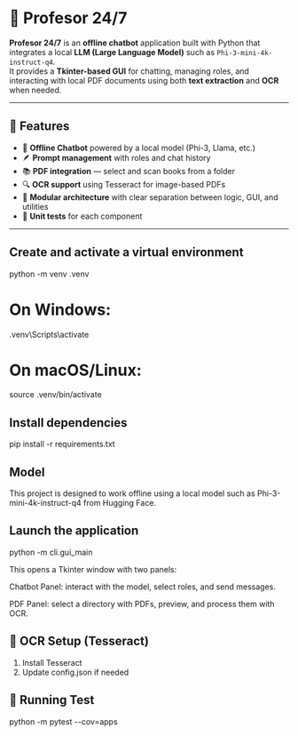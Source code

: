 # 🧠 Profesor 24/7

**Profesor 24/7** is an **offline chatbot** application built with Python that integrates a local **LLM (Large Language Model)** such as `Phi-3-mini-4k-instruct-q4`.  
It provides a **Tkinter-based GUI** for chatting, managing roles, and interacting with local PDF documents using both **text extraction** and **OCR** when needed.

---

## 🚀 Features

- 💬 **Offline Chatbot** powered by a local model (Phi-3, Llama, etc.)
- 🪶 **Prompt management** with roles and chat history
- 📚 **PDF integration** — select and scan books from a folder
- 🔍 **OCR support** using Tesseract for image-based PDFs
- 🧩 **Modular architecture** with clear separation between logic, GUI, and utilities
- 🧪 **Unit tests** for each component

---

## Create and activate a virtual environment
python -m venv .venv
# On Windows:
.venv\Scripts\activate
# On macOS/Linux:
source .venv/bin/activate

## Install dependencies
pip install -r requirements.txt

## Model 
This project is designed to work offline using a local model such as Phi-3-mini-4k-instruct-q4 from Hugging Face.

## Launch the application
python -m cli.gui_main

This opens a Tkinter window with two panels:

Chatbot Panel: interact with the model, select roles, and send messages.

PDF Panel: select a directory with PDFs, preview, and process them with OCR.

## 🧾 OCR Setup (Tesseract)

1. Install Tesseract
2. Update config.json if needed

## 🧪 Running Test
python -m pytest --cov=apps


